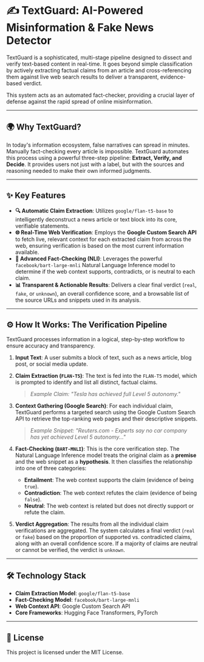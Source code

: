 # ✍️ TextGuard: AI-Powered Misinformation & Fake News Detector

TextGuard is a sophisticated, multi-stage pipeline designed to dissect and verify text-based content in real-time. It goes beyond simple classification by actively extracting factual claims from an article and cross-referencing them against live web search results to deliver a transparent, evidence-based verdict.

This system acts as an automated fact-checker, providing a crucial layer of defense against the rapid spread of online misinformation.



---

## 🌍 Why TextGuard?

In today's information ecosystem, false narratives can spread in minutes. Manually fact-checking every article is impossible. TextGuard automates this process using a powerful three-step pipeline: **Extract, Verify, and Decide**. It provides users not just with a label, but with the sources and reasoning needed to make their own informed judgments.

---

## ✨ Key Features

* **🔍 Automatic Claim Extraction**: Utilizes `google/flan-t5-base` to intelligently deconstruct a news article or text block into its core, verifiable statements.
* **🌐 Real-Time Web Verification**: Employs the **Google Custom Search API** to fetch live, relevant context for each extracted claim from across the web, ensuring verification is based on the most current information available.
* **🧠 Advanced Fact-Checking (NLI)**: Leverages the powerful `facebook/bart-large-mnli` Natural Language Inference model to determine if the web context supports, contradicts, or is neutral to each claim.
* **📊 Transparent & Actionable Results**: Delivers a clear final verdict (`real`, `fake`, or `unknown`), an overall confidence score, and a browsable list of the source URLs and snippets used in its analysis.

---

## ⚙️ How It Works: The Verification Pipeline

TextGuard processes information in a logical, step-by-step workflow to ensure accuracy and transparency.

1.  **Input Text**: A user submits a block of text, such as a news article, blog post, or social media update.

2.  **Claim Extraction (`FLAN-T5`)**: The text is fed into the `FLAN-T5` model, which is prompted to identify and list all distinct, factual claims.
    > *Example Claim: "Tesla has achieved full Level 5 autonomy."*

3.  **Context Gathering (Google Search)**: For each individual claim, TextGuard performs a targeted search using the Google Custom Search API to retrieve the top-ranking web pages and their descriptive snippets.
    > *Example Snippet: "Reuters.com - Experts say no car company has yet achieved Level 5 autonomy..."*

4.  **Fact-Checking (`BART-MNLI`)**: This is the core verification step. The Natural Language Inference model treats the original claim as a **premise** and the web snippet as a **hypothesis**. It then classifies the relationship into one of three categories:
    * **Entailment**: The web context supports the claim (evidence of being `true`).
    * **Contradiction**: The web context refutes the claim (evidence of being `false`).
    * **Neutral**: The web context is related but does not directly support or refute the claim.

5.  **Verdict Aggregation**: The results from all the individual claim verifications are aggregated. The system calculates a final verdict (`real` or `fake`) based on the proportion of supported vs. contradicted claims, along with an overall confidence score. If a majority of claims are neutral or cannot be verified, the verdict is `unknown`.

---

## 🛠️ Technology Stack

* **Claim Extraction Model**: `google/flan-t5-base`
* **Fact-Checking Model**: `facebook/bart-large-mnli`
* **Web Context API**: Google Custom Search API
* **Core Frameworks**: Hugging Face Transformers, PyTorch

---

## 📜 License

This project is licensed under the MIT License.
